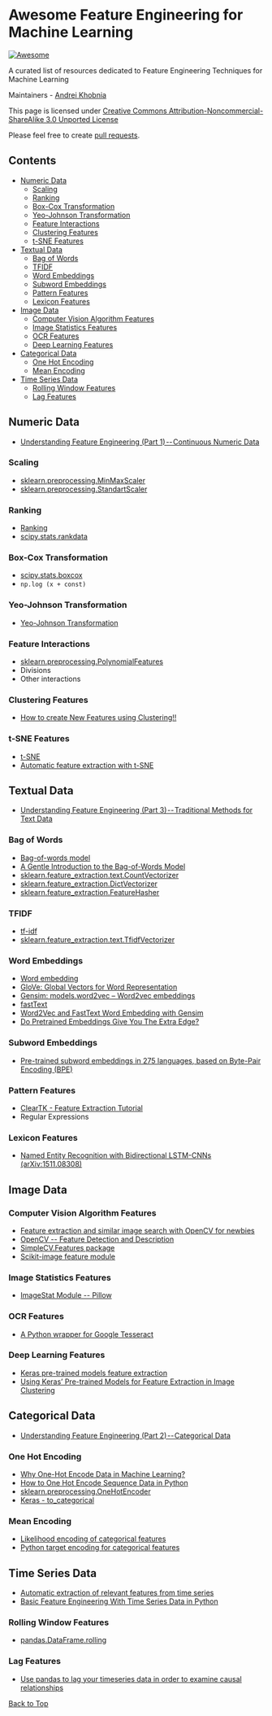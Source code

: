 # Awesome Feature Engineering for Machine Learning

[![Awesome](https://cdn.rawgit.com/sindresorhus/awesome/d7305f38d29fed78fa85652e3a63e154dd8e8829/media/badge.svg)](https://github.com/sindresorhus/awesome)

A curated list of resources dedicated to Feature Engineering Techniques for Machine Learning 

Maintainers - [Andrei Khobnia](https://github.com/aikho)

This page is licensed under [Creative Commons Attribution-Noncommercial-ShareAlike 3.0 Unported License](https://creativecommons.org/licenses/by-nc-sa/3.0/)

Please feel free to create [pull requests](https://github.com/aikho/awesome-feature-engineering/pulls).


## Contents

 - [Numeric Data](#numeric-data)
   - [Scaling](#scaling)
   - [Ranking](#ranking)
   - [Box-Cox Transformation](#box-cox-transformation)
   - [Yeo-Johnson Transformation](#yeo-johnson-transformation)
   - [Feature Interactions](#feature-interactions)
   - [Clustering Features](#clustering-features)
   - [t-SNE Features](#t-sne-features)
 - [Textual Data](#textual-data)
   - [Bag of Words](#bag-of-words)
   - [TFIDF](#tfidf)
   - [Word Embeddings](#word-embeddings)
   - [Subword Embeddings](#subword-embeddings)
   - [Pattern Features](#pattern-features)
   - [Lexicon Features](#lexicon-features)
 - [Image Data](#image-data)
   - [Computer Vision Algorithm Features](#computer-vision-algorithm-features)
   - [Image Statistics Features](#image-statistics-features)
   - [OCR Features](#ocr-features)
   - [Deep Learning Features](#deep-learning-features)
 - [Categorical Data](#categorical-data)
   - [One Hot Encoding](#one-hot-encoding)
   - [Mean Encoding](#mean-encoding)
 - [Time Series Data](#time-series-data)
   - [Rolling Window Features](#rolling-window-features)
   - [Lag Features](#lag-features)


## Numeric Data
* [Understanding Feature Engineering (Part 1) -- Continuous Numeric Data](https://towardsdatascience.com/understanding-feature-engineering-part-1-continuous-numeric-data-da4e47099a7b)
### Scaling
* [sklearn.preprocessing.MinMaxScaler](http://scikit-learn.org/stable/modules/generated/sklearn.preprocessing.MinMaxScaler.html)
* [sklearn.preprocessing.StandartScaler](http://scikit-learn.org/stable/modules/generated/sklearn.preprocessing.StandardScaler.html)
### Ranking
* [Ranking](https://en.wikipedia.org/wiki/Ranking)
* [scipy.stats.rankdata](https://docs.scipy.org/doc/scipy-0.16.0/reference/generated/scipy.stats.rankdata.html)
### Box-Cox Transformation
* [scipy.stats.boxcox](https://docs.scipy.org/doc/scipy/reference/generated/scipy.stats.boxcox.html)
* `np.log (x + const)`
### Yeo-Johnson Transformation
* [Yeo-Johnson Transformation](https://gist.github.com/mesgarpour/f24769cd186e2db853957b10ff6b7a95)
### Feature Interactions
* [sklearn.preprocessing.PolynomialFeatures](http://scikit-learn.org/stable/modules/generated/sklearn.preprocessing.PolynomialFeatures.html)
* Divisions
* Other interactions
### Clustering Features
* [How to create New Features using Clustering!!](https://towardsdatascience.com/how-to-create-new-features-using-clustering-4ae772387290)
### t-SNE Features
* [t-SNE](https://en.wikipedia.org/wiki/T-distributed_stochastic_neighbor_embedding)
* [Automatic feature extraction with t-SNE](https://medium.com/jungle-book/automatic-feature-extraction-with-t-sne-62826ce09268)


## Textual Data
* [Understanding Feature Engineering (Part 3) -- Traditional Methods for Text Data](https://towardsdatascience.com/understanding-feature-engineering-part-3-traditional-methods-for-text-data-f6f7d70acd41)
### Bag of Words
* [Bag-of-words model](https://en.wikipedia.org/wiki/Bag-of-words_model)
* [A Gentle Introduction to the Bag-of-Words Model](https://machinelearningmastery.com/gentle-introduction-bag-words-model/)
* [sklearn.feature_extraction.text.CountVectorizer](http://scikit-learn.org/stable/modules/generated/sklearn.feature_extraction.text.CountVectorizer.html)
* [sklearn.feature_extraction.DictVectorizer](http://scikit-learn.org/stable/modules/generated/sklearn.feature_extraction.DictVectorizer.html)
* [sklearn.feature_extraction.FeatureHasher](http://scikit-learn.org/stable/modules/generated/sklearn.feature_extraction.FeatureHasher.html)
### TFIDF
* [tf-idf](https://en.wikipedia.org/wiki/Tf%E2%80%93idf)
* [sklearn.feature_extraction.text.TfidfVectorizer](http://scikit-learn.org/stable/modules/generated/sklearn.feature_extraction.text.TfidfVectorizer.html)
### Word Embeddings
* [Word embedding](https://en.wikipedia.org/wiki/Word_embedding)
* [GloVe: Global Vectors for Word Representation](https://nlp.stanford.edu/projects/glove/)
* [Gensim: models.word2vec – Word2vec embeddings](https://radimrehurek.com/gensim/models/word2vec.html)
* [fastText](https://fasttext.cc/)
* [Word2Vec and FastText Word Embedding with Gensim](https://towardsdatascience.com/word-embedding-with-word2vec-and-fasttext-a209c1d3e12c)
* [Do Pretrained Embeddings Give You The Extra Edge?](https://www.kaggle.com/sbongo/do-pretrained-embeddings-give-you-the-extra-edge)
### Subword Embeddings
* [Pre-trained subword embeddings in 275 languages, based on Byte-Pair Encoding (BPE)](https://github.com/bheinzerling/bpemb)
### Pattern Features
* [ClearTK - Feature Extraction Tutorial](https://cleartk.github.io/cleartk/docs/tutorial/feature_extraction.html)
* Regular Expressions
### Lexicon Features
* [Named Entity Recognition with Bidirectional LSTM-CNNs (arXiv:1511.08308)](https://arxiv.org/abs/1511.08308v4)


## Image Data
### Computer Vision Algorithm Features
* [Feature extraction and similar image search with OpenCV for newbies](https://medium.com/machine-learning-world/feature-extraction-and-similar-image-search-with-opencv-for-newbies-3c59796bf774)
* [OpenCV -- Feature Detection and Description](https://docs.opencv.org/3.0-beta/doc/py_tutorials/py_feature2d/py_table_of_contents_feature2d/py_table_of_contents_feature2d.html)
* [SimpleCV.Features package](http://simplecv.readthedocs.io/en/latest/SimpleCV.Features.html)
* [Scikit-image feature module](http://scikit-image.org/docs/stable/api/skimage.feature.html)
### Image Statistics Features
* [ImageStat Module -- Pillow](http://pillow.readthedocs.io/en/3.1.x/reference/ImageStat.html)
### OCR Features
* [A Python wrapper for Google Tesseract](https://github.com/madmaze/pytesseract)
### Deep Learning Features
* [Keras pre-trained models feature extraction](https://keras.io/applications/)
* [Using Keras’ Pre-trained Models for Feature Extraction in Image Clustering](https://medium.com/@franky07724_57962/using-keras-pre-trained-models-for-feature-extraction-in-image-clustering-a142c6cdf5b1)


## Categorical Data
* [Understanding Feature Engineering (Part 2) -- Categorical Data](https://towardsdatascience.com/understanding-feature-engineering-part-2-categorical-data-f54324193e63)
### One Hot Encoding
* [Why One-Hot Encode Data in Machine Learning?](https://machinelearningmastery.com/why-one-hot-encode-data-in-machine-learning/)
* [How to One Hot Encode Sequence Data in Python](https://machinelearningmastery.com/how-to-one-hot-encode-sequence-data-in-python/)
* [sklearn.preprocessing.OneHotEncoder](http://scikit-learn.org/stable/modules/generated/sklearn.preprocessing.OneHotEncoder.html)
* [Keras - to_categorical](https://keras.io/utils/#to_categorical)
### Mean Encoding
* [Likelihood encoding of categorical features](https://www.kaggle.com/tnarik/likelihood-encoding-of-categorical-features)
* [Python target encoding for categorical features](https://www.kaggle.com/ogrellier/python-target-encoding-for-categorical-features)


## Time Series Data
* [Automatic extraction of relevant features from time series](http://tsfresh.readthedocs.io)
* [Basic Feature Engineering With Time Series Data in Python](https://machinelearningmastery.com/basic-feature-engineering-time-series-data-python/)
### Rolling Window Features
* [pandas.DataFrame.rolling](https://pandas.pydata.org/pandas-docs/version/0.22/generated/pandas.DataFrame.rolling.html)
### Lag Features
* [Use pandas to lag your timeseries data in order to examine causal relationships](https://medium.com/@NatalieOlivo/use-pandas-to-lag-your-timeseries-data-in-order-to-examine-causal-relationships-f8186451b3a9)


[Back to Top](#contents)

